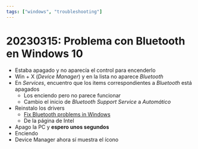 ```yaml
---
tags: ["windows", "troubleshooting"]
---
```


# 20230315: Problema con Bluetooth en Windows 10

<TagsLinks />

- Estaba apagado y no aparecía el control para encenderlo
- Win + X (*Device Manager*) y en la lista no aparece *Bluetooth*
- En *Services*, encuentro que los items correspondientes a *Bluetooth* está apagados
	- Los enciendo pero no parece funcionar
	- Cambio el inicio de *Bluetooth Support Service* a *Automático*
- Reinstalo los drivers
	- [Fix Bluetooth problems in Windows](https://support.microsoft.com/en-us/windows/fix-bluetooth-problems-in-windows-723e092f-03fa-858b-5c80-131ec3fba75c)
	- De la página de Intel
- Apago la PC y **espero unos segundos**
- Enciendo
- Device Manager ahora sí muestra el ícono